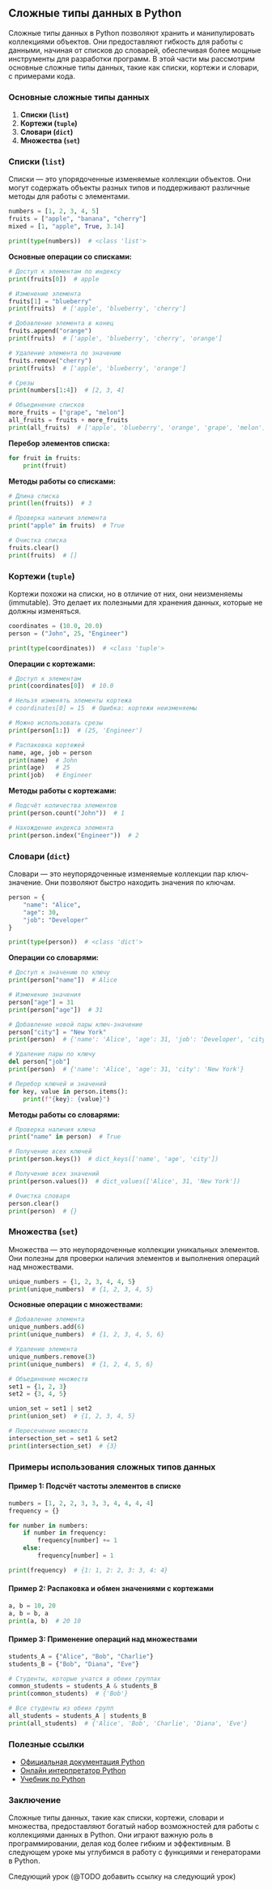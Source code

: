 ## Сложные типы данных в Python

Сложные типы данных в Python позволяют хранить и манипулировать коллекциями объектов. Они предоставляют гибкость для работы с данными, начиная от списков до словарей, обеспечивая более мощные инструменты для разработки программ. В этой части мы рассмотрим основные сложные типы данных, такие как списки, кортежи и словари, с примерами кода.

### Основные сложные типы данных

1. **Списки (`list`)**
2. **Кортежи (`tuple`)**
3. **Словари (`dict`)**
4. **Множества (`set`)**

### Списки (`list`)

Списки — это упорядоченные изменяемые коллекции объектов. Они могут содержать объекты разных типов и поддерживают различные методы для работы с элементами.

```python
numbers = [1, 2, 3, 4, 5]
fruits = ["apple", "banana", "cherry"]
mixed = [1, "apple", True, 3.14]

print(type(numbers))  # <class 'list'>
```

**Основные операции со списками:**

```python
# Доступ к элементам по индексу
print(fruits[0])  # apple

# Изменение элемента
fruits[1] = "blueberry"
print(fruits)  # ['apple', 'blueberry', 'cherry']

# Добавление элемента в конец
fruits.append("orange")
print(fruits)  # ['apple', 'blueberry', 'cherry', 'orange']

# Удаление элемента по значению
fruits.remove("cherry")
print(fruits)  # ['apple', 'blueberry', 'orange']

# Срезы
print(numbers[1:4])  # [2, 3, 4]

# Объединение списков
more_fruits = ["grape", "melon"]
all_fruits = fruits + more_fruits
print(all_fruits)  # ['apple', 'blueberry', 'orange', 'grape', 'melon']
```

**Перебор элементов списка:**

```python
for fruit in fruits:
    print(fruit)
```

**Методы работы со списками:**

```python
# Длина списка
print(len(fruits))  # 3

# Проверка наличия элемента
print("apple" in fruits)  # True

# Очистка списка
fruits.clear()
print(fruits)  # []
```

### Кортежи (`tuple`)

Кортежи похожи на списки, но в отличие от них, они неизменяемы (immutable). Это делает их полезными для хранения данных, которые не должны изменяться.

```python
coordinates = (10.0, 20.0)
person = ("John", 25, "Engineer")

print(type(coordinates))  # <class 'tuple'>
```

**Операции с кортежами:**

```python
# Доступ к элементам
print(coordinates[0])  # 10.0

# Нельзя изменять элементы кортежа
# coordinates[0] = 15  # Ошибка: кортежи неизменяемы

# Можно использовать срезы
print(person[1:])  # (25, 'Engineer')

# Распаковка кортежей
name, age, job = person
print(name)  # John
print(age)   # 25
print(job)   # Engineer
```

**Методы работы с кортежами:**

```python
# Подсчёт количества элементов
print(person.count("John"))  # 1

# Нахождение индекса элемента
print(person.index("Engineer"))  # 2
```

### Словари (`dict`)

Словари — это неупорядоченные изменяемые коллекции пар ключ-значение. Они позволяют быстро находить значения по ключам.

```python
person = {
    "name": "Alice",
    "age": 30,
    "job": "Developer"
}

print(type(person))  # <class 'dict'>
```

**Операции со словарями:**

```python
# Доступ к значению по ключу
print(person["name"])  # Alice

# Изменение значения
person["age"] = 31
print(person["age"])  # 31

# Добавление новой пары ключ-значение
person["city"] = "New York"
print(person)  # {'name': 'Alice', 'age': 31, 'job': 'Developer', 'city': 'New York'}

# Удаление пары по ключу
del person["job"]
print(person)  # {'name': 'Alice', 'age': 31, 'city': 'New York'}

# Перебор ключей и значений
for key, value in person.items():
    print(f"{key}: {value}")
```

**Методы работы со словарями:**

```python
# Проверка наличия ключа
print("name" in person)  # True

# Получение всех ключей
print(person.keys())  # dict_keys(['name', 'age', 'city'])

# Получение всех значений
print(person.values())  # dict_values(['Alice', 31, 'New York'])

# Очистка словаря
person.clear()
print(person)  # {}
```

### Множества (`set`)

Множества — это неупорядоченные коллекции уникальных элементов. Они полезны для проверки наличия элементов и выполнения операций над множествами.

```python
unique_numbers = {1, 2, 3, 4, 4, 5}
print(unique_numbers)  # {1, 2, 3, 4, 5}
```

**Основные операции с множествами:**

```python
# Добавление элемента
unique_numbers.add(6)
print(unique_numbers)  # {1, 2, 3, 4, 5, 6}

# Удаление элемента
unique_numbers.remove(3)
print(unique_numbers)  # {1, 2, 4, 5, 6}

# Объединение множеств
set1 = {1, 2, 3}
set2 = {3, 4, 5}

union_set = set1 | set2
print(union_set)  # {1, 2, 3, 4, 5}

# Пересечение множеств
intersection_set = set1 & set2
print(intersection_set)  # {3}
```

### Примеры использования сложных типов данных

#### Пример 1: Подсчёт частоты элементов в списке

```python
numbers = [1, 2, 2, 3, 3, 3, 4, 4, 4, 4]
frequency = {}

for number in numbers:
    if number in frequency:
        frequency[number] += 1
    else:
        frequency[number] = 1

print(frequency)  # {1: 1, 2: 2, 3: 3, 4: 4}
```

#### Пример 2: Распаковка и обмен значениями с кортежами

```python
a, b = 10, 20
a, b = b, a
print(a, b)  # 20 10
```

#### Пример 3: Применение операций над множествами

```python
students_A = {"Alice", "Bob", "Charlie"}
students_B = {"Bob", "Diana", "Eve"}

# Студенты, которые учатся в обеих группах
common_students = students_A & students_B
print(common_students)  # {'Bob'}

# Все студенты из обеих групп
all_students = students_A | students_B
print(all_students)  # {'Alice', 'Bob', 'Charlie', 'Diana', 'Eve'}
```

### Полезные ссылки

- [Официальная документация Python](https://docs.python.org/3/)
- [Онлайн интерпретатор Python](https://www.python.org/shell/)
- [Учебник по Python](https://pythonworld.ru/)

### Заключение

Сложные типы данных, такие как списки, кортежи, словари и множества, предоставляют богатый набор возможностей для работы с коллекциями данных в Python. Они играют важную роль в программировании, делая код более гибким и эффективным. В следующем уроке мы углубимся в работу с функциями и генераторами в Python. 

Следующий урок (@TODO добавить ссылку на следующий урок)
